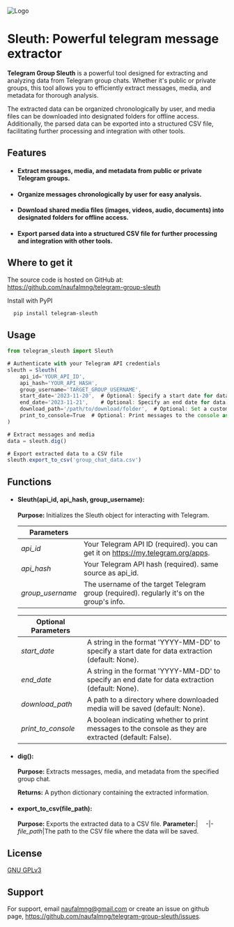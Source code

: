 
![Logo](https://i.ibb.co/ScGGXZL/sleuth.png)
# Sleuth: Powerful telegram message extractor
**Telegram Group Sleuth** is a powerful tool designed for extracting and analyzing data from Telegram group chats. Whether it's public or private groups, this tool allows you to efficiently extract messages, media, and metadata for thorough analysis.

The extracted data can be organized chronologically by user, and media files can be downloaded into designated folders for offline access. Additionally, the parsed data can be exported into a structured CSV file, facilitating further processing and integration with other tools.


## Features

- #### Extract messages, media, and metadata from public or private Telegram groups.
- #### Organize messages chronologically by user for easy analysis.
- #### Download shared media files (images, videos, audio, documents) into designated folders for offline access.
- #### Export parsed data into a structured CSV file for further processing and integration with other tools.


## Where to get it
The source code is hosted on GitHub at: https://github.com/naufalmng/telegram-group-sleuth

Install with PyPI

```bash
  pip install telegram-sleuth
```
    
## Usage

```javascript
from telegram_sleuth import Sleuth

# Authenticate with your Telegram API credentials
sleuth = Sleuth(
    api_id='YOUR_API_ID',
    api_hash='YOUR_API_HASH',
    group_username='TARGET_GROUP_USERNAME',
    start_date='2023-11-20',  # Optional: Specify a start date for data extraction
    end_date='2023-11-21',    # Optional: Specify an end date for data extraction
    download_path='/path/to/download/folder',  # Optional: Set a custom download path
    print_to_console=True  # Optional: Print messages to the console as they are extracted
)

# Extract messages and media
data = sleuth.dig()

# Export extracted data to a CSV file
sleuth.export_to_csv('group_chat_data.csv')
```


## Functions
- #### Sleuth(api_id, api_hash, group_username):
    **Purpose:** Initializes the Sleuth object for interacting with Telegram.

  | **Parameters**   | ⠀                                                                                         |
  |------------------|-------------------------------------------------------------------------------------------|
  | *api_id*         | Your Telegram API ID (required). you can get it on https://my.telegram.org/apps.          |
  | *api_hash*       | Your Telegram API hash (required). same source as api_id.                                 |
  | *group_username* | The username of the target Telegram group (required). regularly it's on the group's info. |

  | **Optional Parameters** | ⠀                                                                                                     |
  |-------------------------|-------------------------------------------------------------------------------------------------------|
  | *start_date*            | A string in the format 'YYYY-MM-DD' to specify a start date for data extraction (default: None).      |
  | *end_date*              | A string in the format 'YYYY-MM-DD' to specify an end date for data extraction (default: None).       |
  | *download_path*         | A path to a directory where downloaded media will be saved (default: None).                           |
  | *print_to_console*      | A boolean indicating whether to print messages to the console as they are extracted (default: False). |

- #### dig():
    **Purpose:** Extracts messages, media, and metadata from the specified group chat.

    **Returns:** A python dictionary containing the extracted information.
- #### export_to_csv(file_path):    
    **Purpose:** Exports the extracted data to a CSV file.
    **Parameter:**| ⠀
    -|-
    *file_path*|The path to the CSV file where the data will be saved.
## License

[GNU GPLv3](https://choosealicense.com/licenses/gpl-3.0/)


## Support

For support, email naufalmng@gmail.com or create an issue on github page, https://github.com/naufalmng/telegram-group-sleuth/issues.

